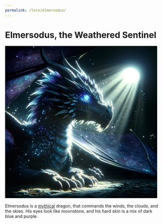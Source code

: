 ```yaml
---
permalink: /lore/elmersodus/
---
```


# Elmersodus, the Weathered Sentinel

[![elmersodus](../../assets/images/elmersodus.jpg)](../../assets/images/elmersodus.png)

Elmersodus is a [mythical](/lore/mythical-creatures#mythical-creatures) dragon, that commands the winds, the clouds, and the skies. His eyes look like moonstone, and his hard skin is a mix of dark blue and purple.
